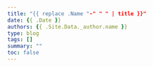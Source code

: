 ```yaml
---
title: "{{ replace .Name "-" " " | title }}"
date: {{ .Date }}
authors: {{ .Site.Data._author.name }}
type: blog
tags: []
summary: ""
toc: false
---
```

